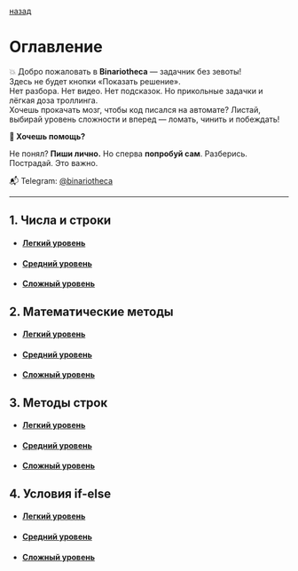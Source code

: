 [назад](./README.md)

# Оглавление

💥 Добро пожаловать в **Binariotheca** — задачник без зевоты!  
Здесь не будет кнопки «Показать решение».  
Нет разбора. Нет видео. Нет подсказок. Но прикольные задачки и лёгкая доза троллинга.  
Хочешь прокачать мозг, чтобы код писалcя на автомате? Листай, выбирай уровень сложности и вперед — ломать, чинить и побеждать!

**🤫 Хочешь помощь?** 

Не понял? **Пиши лично.** Но сперва **попробуй сам**. Разберись. Пострадай. Это важно.

📬 Telegram: [@binariotheca](https://t.me/binariotheca)



---

## 1. Числа и строки

- #### [Легкий уровень](pages/string&number/levelLite.md)
- #### [Средний уровень](pages/string&number/levelMedium.md)
- #### [Сложный уровень](pages/string&number/levelHard.md)


## 2. Математические методы

- #### [Легкий уровень](pages/mathmethod/levelLite.md)
- #### [Средний уровень](pages/mathmethod/levelMedium.md)
- #### [Сложный уровень](pages/mathmethod/levelHard.md)


## 3. Методы строк

- #### [Легкий уровень](pages/stringmethod/levelLite.md)
- #### [Средний уровень](pages/stringmethod/levelMedium.md)
- #### [Сложный уровень](pages/stringmethod/levelHard.md)


## 4. Условия if-else

- #### [Легкий уровень](pages/conditionIfElse/levelLite.md)
- #### [Средний уровень](pages/conditionIfElse/levelMedium.md)
- #### [Сложный уровень](pages/conditionIfElse/levelHard.md)